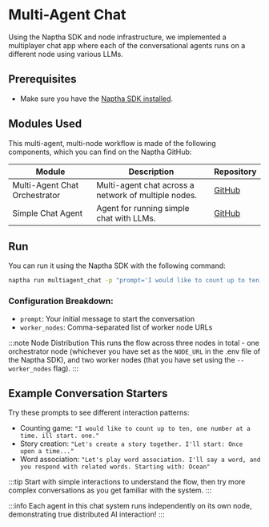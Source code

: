 # Multi-Agent Chat

Using the Naptha SDK and node infrastructure, we implemented a multiplayer chat app where each of the conversational agents runs on a different node using various LLMs.

## Prerequisites

- Make sure you have the [Naptha SDK installed](/GettingStarted/Installation).

## Modules Used

This multi-agent, multi-node workflow is made of the following components, which you can find on the Naptha GitHub:

<!-- * [Multi-Agent Chat Orchestrator](https://github.com/NapthaAI/multiagent_chat)
* [Simple Chat Agent](https://github.com/NapthaAI/simple_chat_agent) -->

| Module | Description | Repository |
|--------|-------------|------------|
| Multi-Agent Chat Orchestrator | Multi-agent chat across a network of multiple nodes. | [GitHub](https://github.com/NapthaAI/multiagent_chat) |
| Simple Chat Agent | Agent for running simple chat with LLMs. | [GitHub](https://github.com/NapthaAI/simple_chat_agent) |

## Run

You can run it using the Naptha SDK with the following command:

```bash
naptha run multiagent_chat -p "prompt='I would like to count up to ten, one number at a time. ill start. one.'" --worker_nodes "http://node.naptha.ai:7001,http://node1.naptha.ai:7001"
```

### Configuration Breakdown:
- `prompt`: Your initial message to start the conversation
- `worker_nodes`: Comma-separated list of worker node URLs

:::note Node Distribution
This runs the flow across three nodes in total - one orchestrator node (whichever you have set as the ```NODE_URL``` in the .env file of the Naptha SDK), 
and two worker nodes (that you have set using the ```--worker_nodes``` flag).
:::

## Example Conversation Starters

Try these prompts to see different interaction patterns:
- Counting game: `"I would like to count up to ten, one number at a time. ill start. one."`
- Story creation: `"Let's create a story together. I'll start: Once upon a time..."`
- Word association: `"Let's play word association. I'll say a word, and you respond with related words. Starting with: Ocean"`

:::tip
Start with simple interactions to understand the flow, then try more complex conversations as you get familiar with the system.
:::

:::info
Each agent in this chat system runs independently on its own node, demonstrating true distributed AI interaction!
:::